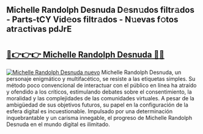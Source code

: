 ## Michelle Randolph Desnuda D𝚎sn𝚞dos filtr𝚊dos - Parts-tCY Vid𝚎os filtr𝚊dos - N𝚞evas f𝚘tos atr𝚊ctivas pdJrE

# <h2><a href="http://mbaw3q9.tromn.icu/?c=Michelle+Randolph+Desnuda">🔗👉👉👉 Michelle Randolph Desnuda 🔗🔗</a></h2>

[![Michelle Randolph Desnuda nuevo](https://i.imgur.com/pEAQMta.gif)](http://mbaw3q9.tromn.icu/?c=Michelle+Randolph+Desnuda)
Michelle Randolph Desnuda, un personaje enigmático y multifacético, se resiste a las etiquetas simples. Su método poco convencional de interactuar con el público en línea ha atraído y ofendido a los críticos, estimulando debates sobre el consentimiento, la moralidad y las complejidades de las comunidades virtuales. A pesar de la ambigüedad de sus objetivos futuros, su papel en la configuración de la esfera digital es incuestionable. Impulsado por una determinación inquebrantable y un carisma innegable, el progreso de Michelle Randolph Desnuda en el mundo digital es ilimitado.
